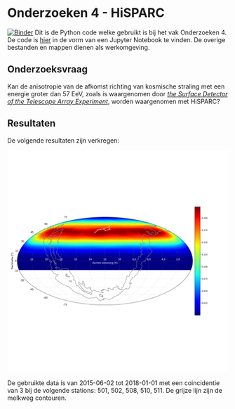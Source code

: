 # Onderzoeken 4 - HiSPARC
[![Binder](https://mybinder.org/badge.svg)](https://mybinder.org/v2/gh/deKeijzer/HiSPARC-Onderzoeken-4/master)
Dit is de Python code welke gebruikt is bij het vak Onderzoeken 4.
De code is [hier](main.ipynb) in de vorm van een Jupyter Notebook te vinden.
De overige bestanden en mappen dienen als werkomgeving.

## Onderzoeksvraag
Kan de anisotropie van de afkomst richting van kosmische straling met een energie groter dan 57 EeV, zoals is waargenomen door *[the Surface Detector of the Telescope Array Experiment](https://arxiv.org/abs/1404.5890)*, worden waargenomen met HiSPARC?

## Resultaten
De volgende resultaten zijn verkregen:

![alt text](figuren/resultaat.png)

De gebruikte data is van 2015-06-02 tot 2018-01-01 met een coincidentie van 3 bij de volgende stations: 501, 502, 508, 510, 511. De grijze lijn zijn de melkweg contouren.